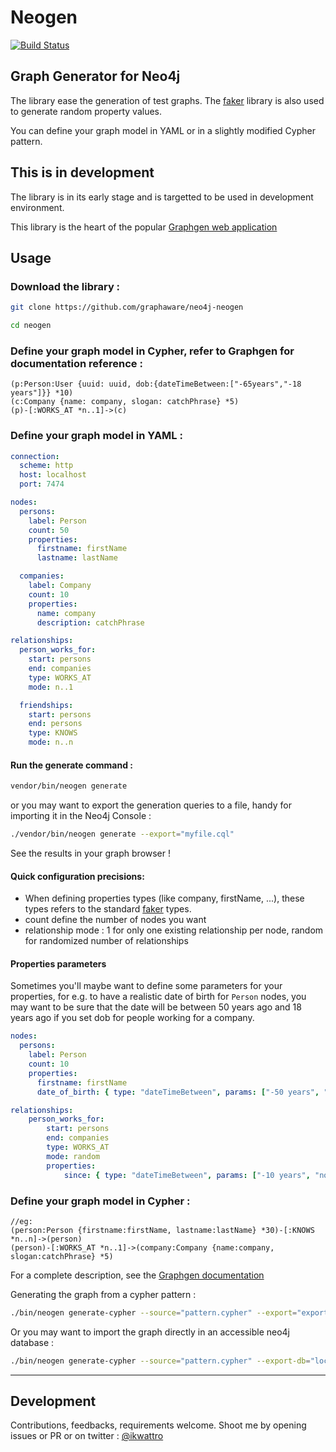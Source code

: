 # Neogen

[![Build Status](https://travis-ci.org/neoxygen/neo4j-neogen.svg?branch=master)](https://travis-ci.org/neoxygen/neo4j-neogen)

## Graph Generator for Neo4j

The library ease the generation of test graphs. The [faker](https://github.com/fzaninotto/faker) library is also used to generate random property values.

You can define your graph model in YAML or in a slightly modified Cypher pattern.

## This is in development

The library is in its early stage and is targetted to be used in development environment.

This library is the heart of the popular [Graphgen web application](http://graphgen.neoxygen.io)

## Usage

### Download the library :

```bash
git clone https://github.com/graphaware/neo4j-neogen

cd neogen
```

### Define your graph model in Cypher, refer to Graphgen for documentation reference :

```cypher
(p:Person:User {uuid: uuid, dob:{dateTimeBetween:["-65years","-18 years"]}} *10)
(c:Company {name: company, slogan: catchPhrase} *5)
(p)-[:WORKS_AT *n..1]->(c)
```

### Define your graph model in YAML :

```yaml
connection:
  scheme: http
  host: localhost
  port: 7474

nodes:
  persons:
    label: Person
    count: 50
    properties:
      firstname: firstName
      lastname: lastName

  companies:
    label: Company
    count: 10
    properties:
      name: company
      description: catchPhrase

relationships:
  person_works_for:
    start: persons
    end: companies
    type: WORKS_AT
    mode: n..1

  friendships:
    start: persons
    end: persons
    type: KNOWS
    mode: n..n
```

#### Run the generate command :

```bash
vendor/bin/neogen generate
```

or you may want to export the generation queries to a file, handy for importing it in the Neo4j Console :

```bash
./vendor/bin/neogen generate --export="myfile.cql"
```

See the results in your graph browser !

#### Quick configuration precisions:

* When defining properties types (like company, firstName, ...), these types refers to the standard [faker](https://github.com/fzaninotto/faker) types.
* count define the number of nodes you want
* relationship mode : 1 for only one existing relationship per node, random for randomized number of relationships

#### Properties parameters

Sometimes you'll maybe want to define some parameters for your properties, for e.g. to have a realistic date of birth for `Person` nodes,
you may want to be sure that the date will be between 50 years ago and 18 years ago if you set dob for people working for a company.

```yaml
nodes:
  persons:
    label: Person
    count: 10
    properties:
      firstname: firstName
      date_of_birth: { type: "dateTimeBetween", params: ["-50 years", "-18 years"]}

relationships:
    person_works_for:
        start: persons
        end: companies
        type: WORKS_AT
        mode: random
        properties:
            since: { type: "dateTimeBetween", params: ["-10 years", "now"]}
```

### Define your graph model in Cypher :

```
//eg:
(person:Person {firstname:firstName, lastname:lastName} *30)-[:KNOWS *n..n]->(person)
(person)-[:WORKS_AT *n..1]->(company:Company {name:company, slogan:catchPhrase} *5)
```

For a complete description, see the [Graphgen documentation](http://graphgen.neoxygen.io/documentation)

Generating the graph from a cypher pattern :

```bash
./bin/neogen generate-cypher --source="pattern.cypher" --export="export.gen"
```

Or you may want to import the graph directly in an accessible neo4j database :

```bash
./bin/neogen generate-cypher --source="pattern.cypher" --export-db="localhost:7474"
```


---

## Development

Contributions, feedbacks, requirements welcome. Shoot me by opening issues or PR or on twitter : [@ikwattro](https://twitter.com/ikwattro)

